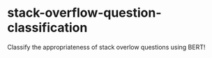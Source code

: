 # stack-overflow-question-classification
Classify the appropriateness of stack overlow questions using BERT!
